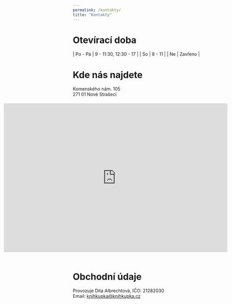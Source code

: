 ```yaml
---
permalink: /kontakty/
title: "Kontakty"
---
```


# Otevírací doba

| Po - Pá | 9 - 11:30, 12:30 - 17 | 
| So | 8 - 11 | 
| Ne | Zavřeno |

# Kde nás najdete

<div>
    <div style="float:left; width=30%">
    Komenského nám. 105<br/>
    271 01 Nové Strašecí
    </div>
    <div style="float:right; width=70%; padding: 20px;">
    <iframe style="border:none" src="https://frame.mapy.cz/s/fosavuluzu" width="700" height="466" frameborder="0"></iframe>
    </div>
    <div style="clear:both"></div>
</div>

# Obchodní údaje

Provozuje Dita Albrechtová, IČO: 21282030  
Email: [knihkupka@knihkupka.cz](mailto:knihkupka@knihkupka.cz)
